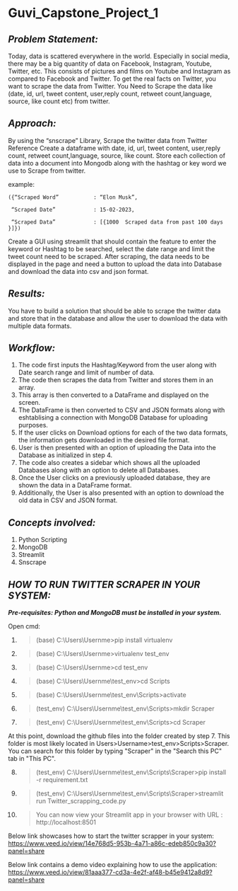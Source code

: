 # Guvi_Capstone_Project_1

## **_Problem Statement:_**

Today, data is scattered everywhere in the world. Especially in social media, there may be a big quantity of data on Facebook, Instagram, Youtube, Twitter, etc. This consists of pictures and films on Youtube and Instagram as compared to Facebook and Twitter. To get the real facts on Twitter, you want to scrape the data from Twitter. You Need to Scrape the data like (date, id, url, tweet content, user,reply count, retweet count,language, source, like count etc) from twitter.

## **_Approach:_**

By using the “snscrape” Library, Scrape the twitter data from Twitter Reference
Create a dataframe with date, id, url, tweet content, user,reply count, retweet count,language, source, like count.
Store each collection of data into a document into Mongodb along with the hashtag or key word we use to  Scrape from twitter. 

example:

    ({“Scraped Word”           : “Elon Musk”,

     “Scraped Date”            : 15-02-2023,
     
     “Scraped Data”            : [{1000  Scraped data from past 100 days }]})

Create a GUI using streamlit that should contain the feature to enter the keyword or Hashtag to be searched, select the date range and limit the tweet count need to be scraped. After scraping, the data needs to be displayed in the page and need a button to upload the data into Database and download the data into csv and json format.

## **_Results:_**

You have to build a solution that should be able to scrape the twitter data and store that in the database and allow the user to download the data with multiple data formats.

## **_Workflow:_**

1. The code first inputs the Hashtag/Keyword from the user along with Date search range and limit of number of data.
2. The code then scrapes the data from Twitter and stores them in an array.
3. This array is then converted to a DataFrame and displayed on the screen.
4. The DataFrame is then converted to CSV and JSON formats along with eshtablising a connection with MongoDB Database for uploading purposes.
5. If the user clicks on Download options for each of the two data formats, the information gets downloaded in the desired file format.
6. User is then presented with an option of uploading the Data into the Database as initialized in step 4.
7. The code also creates a sidebar which shows all the uploaded Databases along with an option to delete all Databases.
8. Once the User clicks on a previously uploaded database, they are shown the data in a DataFrame format.
9. Additionally, the User is also presented with an option to download the old data in CSV and JSON format.

## **_Concepts involved:_**

1. Python Scripting
2. MongoDB
3. Streamlit
4. Snscrape


## **_HOW TO RUN TWITTER SCRAPER IN YOUR SYSTEM:_**

**_Pre-requisites: Python and MongoDB must be installed in your system._**

Open cmd:

1. > (base) C:\Users\Usernme>pip install virtualenv 
2. > (base) C:\Users\Usernme>virtualenv test_env
3. > (base) C:\Users\Usernme>cd test_env
4. > (base) C:\Users\Usernme\test_env>cd Scripts
5. > (base) C:\Users\Usernme\test_env\Scripts>activate
6. > (test_env) C:\Users\Usernme\test_env\Scripts>mkdir Scraper
7. > (test_env) C:\Users\Usernme\test_env\Scripts>cd Scraper

At this point, download the github files into the folder created by step 7.
This folder is most likely located in Users>Username>test_env>Scripts>Scraper.
You can search for this folder by typing "Scraper" in the "Search this PC" tab in "This PC".

8. > (test_env) C:\Users\Usernme\test_env\Scripts\Scraper>pip install -r requirement.txt
9. > (test_env) C:\Users\Usernme\test_env\Scripts\Scraper>streamlit run Twitter_scrapping_code.py
10. > You can now view your Streamlit app in your browser with URL : http://localhost:8501

Below link showcases how to start the twitter scrapper in your system:
https://www.veed.io/view/14e768d5-953b-4a71-a86c-edeb850c9a30?panel=share

Below link contains a demo video explaining how to use the application:
https://www.veed.io/view/81aaa377-cd3a-4e2f-af48-b45e9412a8d9?panel=share

<Lindedin link>
